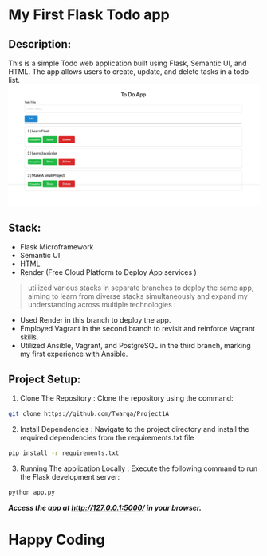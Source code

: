 # My First Flask Todo app 
## Description:
This is a simple Todo web application built using Flask, Semantic UI, and HTML. The app allows users to create, update, and delete tasks in a todo list.
![Alt text](image.png)
## Stack:
- Flask Microframework
- Semantic UI
- HTML 
- Render (Free Cloud Platform to Deploy App services ) 

>  utilized various stacks in separate branches to deploy the same app, aiming to learn from diverse stacks simultaneously and expand my understanding across multiple technologies : 

- Used Render in this branch to deploy the app.
- Employed Vagrant in the second branch to revisit and reinforce Vagrant skills.
- Utilized Ansible, Vagrant, and PostgreSQL in the third branch, marking my first experience with Ansible.


## Project Setup:
1. Clone The Repository : 
Clone the repository using the command:
```bash
git clone https://github.com/Twarga/Project1A
```
2. Install Dependencies : 
Navigate to the project directory and install the required dependencies from the requirements.txt file

```bash
pip install -r requirements.txt

```

3. Running The application Locally :
Execute the following command to run the Flask development server:
```bash
python app.py
```
***Access the app at http://127.0.0.1:5000/ in your browser.***


# Happy Coding